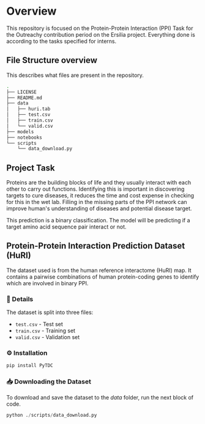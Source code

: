# Overview
This repository is focused on the Protein-Protein Interaction (PPI) Task for the Outreachy contribution period on the Ersilia project. 
Everything done is according to the tasks specified for interns.

## File Structure overview
This describes what files are present in the repository.

```bash
.
├── LICENSE
├── README.md
├── data
│   ├── huri.tab
│   ├── test.csv
│   ├── train.csv
│   └── valid.csv
├── models
├── notebooks
└── scripts
    └── data_download.py
```

## Project Task
Proteins are the building blocks of life and they usually interact with each other to carry out functions. Identifying this is important in discovering targets to cure diseases, it reduces the time and cost expense in checking for this in the wet lab. Filling in the missing parts of the PPI network can improve human's understanding of diseases and potential disease target.

This prediction is a binary classification. The model will be predicting if a target amino acid sequence pair interact or not.


## Protein-Protein Interaction Prediction Dataset (HuRI)
The dataset used is from the human reference interactome (HuRI) map. It contains a pairwise combinations of human protein-coding genes to identify which are involved in binary PPI.

### 📂 Details
The dataset is split into three files:
- `test.csv` - Test set
- `train.csv` - Training set
- `valid.csv` - Validation set

### ⚙️ Installation
```py
pip install PyTDC 
```

### 📥 Downloading the Dataset
To download and save the dataset to the _data_ folder, run the next block of code.
```py
python ./scripts/data_download.py
```

